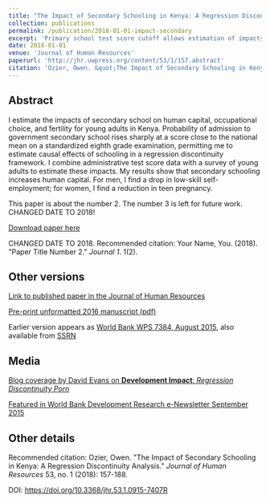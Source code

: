 ```yaml
---
title: "The Impact of Secondary Schooling in Kenya: A Regression Discontinuity Analysis"
collection: publications
permalink: /publication/2018-01-01-impact-secondary
excerpt: 'Primary school test score cutoff allows estimation of impacts of secondary school in Kenya'
date: 2018-01-01
venue: 'Journal of Human Resources'
paperurl: 'http://jhr.uwpress.org/content/53/1/157.abstract'
citation: 'Ozier, Owen. &quot;The Impact of Secondary Schooling in Kenya: A Regression Discontinuity Analysis.&quot; <i>Journal of Human Resources</i> 53, no. 1 (2018): 157-188.'
---
```


## Abstract
I estimate the impacts of secondary school on human capital, occupational choice, and fertility for young adults in Kenya. Probability of admission to government secondary school rises sharply at a score close to the national mean on a standardized eighth grade examination, permitting me to estimate causal effects of schooling in a regression discontinuity framework. I combine administrative test score data with a survey of young adults to estimate these impacts. My results show that secondary schooling increases human capital. For men, I find a drop in low-skill self-employment; for women, I find a reduction in teen pregnancy.

This paper is about the number 2. The number 3 is left for future work. CHANGED DATE TO 2018!

[Download paper here](http://academicpages.github.io/files/paper2.pdf)

CHANGED DATE TO 2018. Recommended citation: Your Name, You. (2018). "Paper Title Number 2." <i>Journal 1</i>. 1(2).


## Other versions

[Link to published paper in the Journal of Human Resources](http://jhr.uwpress.org/content/53/1/157.abstract)

[Pre-print unformatted 2016 manuscript (pdf)](http://owenozier.github.io/files/papers/ozier_rd_revised_20160601.pdf)

Earlier version appears as [World Bank WPS 7384, August 2015](https://documents.worldbank.org/en/publication/documents-reports/documentdetail/700151467997577920/the-impact-of-secondary-schooling-in-kenya-a-regression-discontinuity-analysis), also available from [SSRN](https://papers.ssrn.com/sol3/papers.cfm?abstract_id=2640802)


<!---## Data --->

<!---Data and analysis files:--->
<!---[(hosted at RESTUD)](https://academic.oup.com/restud/article-abstract/83/1/231/2461232)--->
<!--- / [(hosted at github)](http://owenozier.github.io/files/data/MS17455Supplementary.zip) --->


## Media

[Blog coverage by David Evans on <b>Development Impact</b>: <i>Regression Discontinuity Porn</i>](https://blogs.worldbank.org/impactevaluations/regression-discontinuity-porn)

[Featured in World Bank Development Research e-Newsletter September 2015](http://web.archive.org/web/20170202035431/http://newsletters.worldbank.org/newsletters/listarticle.htm?aid=386881)


## Other details

Recommended citation: Ozier, Owen. &quot;The Impact of Secondary Schooling in Kenya: A Regression Discontinuity Analysis.&quot; <i>Journal of Human Resources</i> 53, no. 1 (2018): 157-188.

DOI: https://doi.org/10.3368/jhr.53.1.0915-7407R


